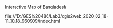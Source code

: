 [Interactive Map of Bangladesh](
file:///D:/GES%20486/Lab3/qgis2web_2020_02_18-11_10_18_960909/index.html)

file:///D:/GES%20486/Lab3/qgis2web_2020_02_18-11_10_18_960909/index.html
